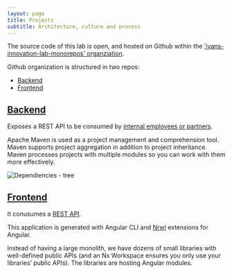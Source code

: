 ```yaml
---
layout: page
title: Projects
subtitle: Architecture, culture and process
---
```


The source code of this lab is open, and hosted on Github within the ['ivans-innovation-lab-monorepos' organziation](https://github.com/ivans-innovation-lab-monorepos). 

Github organization is structured in two repos:
- [Backend](https://ivans-innovation-lab-monorepos.github.io/my-company-backend)
- [Frontend](https://ivans-innovation-lab-monorepos.github.io/my-company-frontend)

## [Backend](https://ivans-innovation-lab-monorepos.github.io/my-company-backend)
Exposes a REST API to be consumed by [internal employees or partners](http://idugalic.pro/2017-12-26-API-Strategy/).

Apache Maven is used as a project management and comprehension tool. Maven supports project aggregation in addition to project inheritance. Maven processes projects with multiple modules so you can work with them more effectively.

![Dependiencies - tree](https://github.com/ivans-innovation-lab/ivans-innovation-lab.github.io/raw/master/img/my-company-dependencies.png)


## [Frontend](https://ivans-innovation-lab-monorepos.github.io/my-company-frontend)
It conusumes a [REST API](https://ivans-innovation-lab-monorepos.github.io/my-company-backend).

This application is generated with Angular CLI and [Nrwl](https://nrwl.io/nx) extensions for Angular. 

Instead of having a large monolith, we have dozens of small libraries with well-defined public APIs (and an Nx Workspace ensures you only use your libraries’ public APIs). The libraries are hosting Angular modules.
